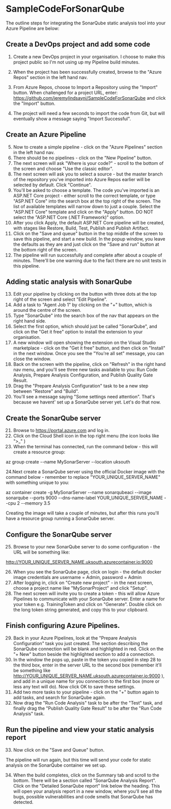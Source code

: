 # SampleCodeForSonarQube

The outline steps for integrating the SonarQube static analysis tool into your Azure Pipeline are below:

## Create a DevOps project and add some code

1. Create a new DevOps project in your organisation. I choose to make this project public so I'm not using up my Pipeline build minutes.
2. When the project has been successfully created, browse to the "Azure Repos" section in the left hand nav.
3. From Azure Repos, choose to Import a Repository using the "Import" button. When challenged for a project URL, enter: https://github.com/jeremylindsayni/SampleCodeForSonarQube and click the "Import" button.

4. The project will need a few seconds to import the code from Git, but will eventually show a message saying "Import Successful".

## Create an Azure Pipeline

5. Now to create a simple pipeline - click on the "Azure Pipelines" section in the left hand nav.
6. There should be no pipelines - click on the "New Pipeline" button.
7. The next screen will ask "Where is your code?" - scroll to the bottom of the screen and choose "Use the classic editor".
8. The next screen will ask you to select a source - but the master branch of the repository you've imported into Azure Repos earlier will be selected by default. Click "Continue".
9. You'll be asked to choose a template. The code you've imported is an ASP.NET Core project - either scroll to the correct template, or type "ASP.NET Core" into the search box at the top right of the screen. The list of available templates will narrow down to just a couple. Select the "ASP.NET Core" template and click on the "Apply" button. DO NOT select the "ASP.NET Core (.NET Framework)" option.
10. After you click Apply, the default ASP.NET Core pipeline will be created, with stages like Restore, Build, Test, Publish and Publish Artifact.
11. Click on the "Save and queue" button in the top middle of the screen to save this pipeline, and start a new build. In the popup window, you leave the defaults as they are and just click on the "Save and run" button at the bottom right of the screen.
12. The pipeline will run successfully and complete after about a couple of minutes. There'll be one warning due to the fact there are no unit tests in this pipeline.

## Adding static analysis with SonarQube

13. Edit your pipeline by clicking on the button with three dots at the top right of the screen and select "Edit Pipeline".
14. Add a task to "Agent Job 1" by clicking on the "+" button, which is around the centre of the screen.
15. Type "SonarQube" into the search box of the nav that appears on the right hand side.
16. Select the first option, which should just be called "SonarQube", and click on the "Get it free" option to install the extension to your organisation.
17. A new window will open showing the extension on the Visual Studio marketplace - click on the "Get it free" button, and then click on "Install" in the next window. Once you see the "You're all set" message, you can close the window.
18. Back on the screen with the pipeline, click on "Refresh" in the right hand nav menu, and you'll see three new tasks available to you: Run Code Analysis, Prepare Analysis Configuration, and Publish Quality Gate Result.
19. Drag the "Prepare Analysis Configuration" task to be a new step between "Restore" and "Build".
20. You'll see a message saying "Some settings need attention". That's because we havent' set up a SonarQube server yet. Let's do that now.

## Create the SonarQube server

21. Browse to https://portal.azure.com and log in.
22. Click on the Cloud Shell icon in the top right menu (the icon looks like ">_" )
23. When the terminal has connected, run the command below - this will create a resource group:

az group create --name MySonarServer --location uksouth

24.Next create a SonarQube server using the official Docker image with the command below - remember to replace "YOUR_UNIQUE_SERVER_NAME" with something unique to you:

az container create -g MySonarServer --name sonarqubeaci --image sonarqube --ports 9000 --dns-name-label YOUR_UNIQUE_SERVER_NAME --cpu 2 --memory 3.5

Creating the image will take a couple of minutes, but after this runs you'll have a resource group running a SonarQube server.

## Configure the SonarQube server

25. Browse to your new SonarQube server to do some configuration - the URL will be something like:

http://YOUR_UNIQUE_SERVER_NAME.uksouth.azurecontainer.io:9000

26. When you see the SonarQube page, click on login - the default docker image credentials are username = Admin, password = Admin
27. After logging in, click on "Create new project" - in the next screen, choose a project name like "MySonarProject" and click "Setup".
28. The next screen will invite you to create a token - this will allow Azure Pipelines to communicate with your SonarQube server. Enter a name for your token e.g. TrainingToken and click on "Generate". Double click on the long token string generated, and copy this to your clipboard.

## Finish configuring Azure Pipelines.

29. Back in your Azure Pipelines, look at the "Prepare Analysis Configuration" task you just created. The section describing the SonarQube connection will be blank and highlighted in red. Click on the "+ New" button beside the highlighted section to add a connection.
30. In the window the pops up, paste in the token you copied in step 28 to the third box, enter in the server URL to the second box (remember it'll be something like http://YOUR_UNIQUE_SERVER_NAME.uksouth.azurecontainer.io:9000 ), and add in a unique name for you connection to the first box (more or less any text will do). Now click OK to save these settings.
31. Add two more tasks to your pipeline - click on the "+" button again to add tasks, and search for SonarQube again. 
32. Now drag the "Run Code Analysis" task to be after the "Test" task, and finally drag the "Publish Quality Gate Result" to be after the "Run Code Analysis" task.

## Run the pipeline and view your static analysis report

33. Now click on the "Save and Queue" button.

The pipeline will run again, but this time will send your code for static analysis on the SonarQube container we set up.

34. When the build completes, click on the Summary tab and scroll to the bottom. There will be a section called "SonarQube Analysis Report". Click on the "Detailed SonarQube report" link below the heading. This will open your analysis report in a new window, where you'll see all the bugs, possible vulnerabilities and code smells that SonarQube has detected.
